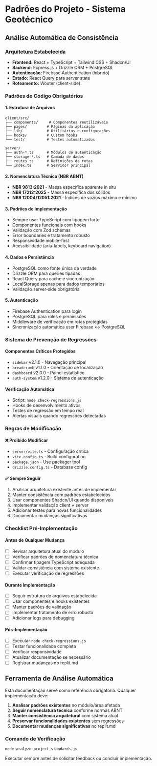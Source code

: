 # Padrões do Projeto - Sistema Geotécnico

## Análise Automática de Consistência

### Arquitetura Estabelecida
- **Frontend:** React + TypeScript + Tailwind CSS + Shadcn/UI
- **Backend:** Express.js + Drizzle ORM + PostgreSQL
- **Autenticação:** Firebase Authentication (híbrido)
- **Estado:** React Query para server state
- **Roteamento:** Wouter (client-side)

### Padrões de Código Obrigatórios

#### 1. Estrutura de Arquivos
```
client/src/
├── components/     # Componentes reutilizáveis
├── pages/         # Páginas da aplicação
├── lib/           # Utilitários e configurações
├── hooks/         # Custom hooks
└── test/          # Testes automatizados

server/
├── auth-*.ts      # Módulos de autenticação
├── storage-*.ts   # Camada de dados
├── routes.ts      # Definições de rotas
└── index.ts       # Servidor principal
```

#### 2. Nomenclatura Técnica (NBR ABNT)
- **NBR 9813:2021** - Massa específica aparente in situ
- **NBR 17212:2025** - Massa específica dos sólidos
- **NBR 12004/12051:2021** - Índices de vazios máximo e mínimo

#### 3. Padrões de Implementação
- Sempre usar TypeScript com tipagem forte
- Componentes funcionais com hooks
- Validação com Zod schemas
- Error boundaries e tratamento robusto
- Responsividade mobile-first
- Acessibilidade (aria-labels, keyboard navigation)

#### 4. Dados e Persistência
- PostgreSQL como fonte única da verdade
- Drizzle ORM para queries tipadas
- React Query para cache e sincronização
- LocalStorage apenas para dados temporários
- Validação server-side obrigatória

#### 5. Autenticação
- Firebase Authentication para login
- PostgreSQL para roles e permissões
- Middleware de verificação em rotas protegidas
- Sincronização automática user Firebase ↔ PostgreSQL

### Sistema de Prevenção de Regressões

#### Componentes Críticos Protegidos
- `sidebar` v2.1.0 - Navegação principal
- `breadcrumb` v1.1.0 - Orientação de localização
- `dashboard` v2.0.0 - Painel estatístico
- `auth-system` v1.2.0 - Sistema de autenticação

#### Verificação Automática
- Script: `node check-regressions.js`
- Hooks de desenvolvimento ativos
- Testes de regressão em tempo real
- Alertas visuais quando regressões detectadas

### Regras de Modificação

#### ❌ Proibido Modificar
- `server/vite.ts` - Configuração crítica
- `vite.config.ts` - Build configuration
- `package.json` - Use packager tool
- `drizzle.config.ts` - Database config

#### ✅ Sempre Seguir
1. Analisar arquitetura existente antes de implementar
2. Manter consistência com padrões estabelecidos
3. Usar componentes Shadcn/UI quando disponíveis
4. Implementar validação client + server
5. Adicionar testes para novas funcionalidades
6. Documentar mudanças significativas

### Checklist Pré-Implementação

#### Antes de Qualquer Mudança
- [ ] Revisar arquitetura atual do módulo
- [ ] Verificar padrões de nomenclatura técnica
- [ ] Confirmar tipagem TypeScript adequada
- [ ] Validar consistência com sistema existente
- [ ] Executar verificação de regressões

#### Durante Implementação
- [ ] Seguir estrutura de arquivos estabelecida
- [ ] Usar componentes e hooks existentes
- [ ] Manter padrões de validação
- [ ] Implementar tratamento de erro robusto
- [ ] Adicionar logs para debugging

#### Pós-Implementação
- [ ] Executar `node check-regressions.js`
- [ ] Testar funcionalidade completa
- [ ] Verificar responsividade
- [ ] Atualizar documentação se necessário
- [ ] Registrar mudanças no replit.md

## Ferramenta de Análise Automática

Esta documentação serve como referência obrigatória. Qualquer implementação deve:

1. **Analisar padrões existentes** no módulo/área afetada
2. **Seguir nomenclatura técnica** conforme normas ABNT
3. **Manter consistência arquitetural** com sistema atual
4. **Preservar funcionalidades existentes** sem regressões
5. **Documentar mudanças significativas** no replit.md

### Comando de Verificação
```bash
node analyze-project-standards.js
```
Executar sempre antes de solicitar feedback ou concluir implementação.